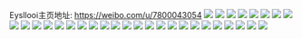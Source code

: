 Eysllooi主页地址: https://weibo.com/u/7800043054 
![](https://wx4.sinaimg.cn/mw2000/008vSbw2gy1h95lg93hwcj30u014049e.jpg) 
![](https://wx4.sinaimg.cn/mw2000/008vSbw2gy1h95lgbvherj30u0140k2o.jpg) 
![](https://wx4.sinaimg.cn/mw2000/008vSbw2gy1h95lg9xvhzj30u0140qdt.jpg) 
![](https://wx4.sinaimg.cn/mw2000/008vSbw2gy1h95lgaz4p5j30u0140tkq.jpg) 
![](https://wx4.sinaimg.cn/mw2000/008vSbw2gy1h95lgcm3wlj30u013ndoz.jpg) 
![](https://wx4.sinaimg.cn/mw2000/008vSbw2gy1h95lg7xxvxj30u01407ht.jpg) 
![](https://wx4.sinaimg.cn/mw2000/008vSbw2gy1h95lgg0lrnj30u0140gva.jpg) 
![](https://wx4.sinaimg.cn/mw2000/008vSbw2gy1h92m2bnfk0j30u01407ab.jpg) 
![](https://wx4.sinaimg.cn/mw2000/008vSbw2gy1h92m2c3vaxj30u0140afd.jpg) 
![](https://wx4.sinaimg.cn/mw2000/008vSbw2gy1h92m28u8nyj30u0140jwn.jpg) 
![](https://wx4.sinaimg.cn/mw2000/008vSbw2gy1h92m2dsb10j30u014jgt4.jpg) 
![](https://wx4.sinaimg.cn/mw2000/008vSbw2ly1h8y14aunnvj30u0140tdj.jpg) 
![](https://wx4.sinaimg.cn/mw2000/008vSbw2ly1h8y14b9emuj30u0140dl0.jpg) 
![](https://wx4.sinaimg.cn/mw2000/008vSbw2ly1h8vmsfnux6j30jc07pab5.jpg) 
![](https://wx4.sinaimg.cn/mw2000/008vSbw2ly1h8t2y3zdljj30u0140102.jpg) 
![](https://wx4.sinaimg.cn/mw2000/008vSbw2ly1h8s3gxz2v1j30u0140k04.jpg) 
![](https://wx4.sinaimg.cn/mw2000/008vSbw2ly1h8s3gxgxw9j30u0140n6x.jpg) 
![](https://wx4.sinaimg.cn/mw2000/008vSbw2ly1h8s3gyw37yj30u0140aij.jpg) 
![](https://wx4.sinaimg.cn/mw2000/008vSbw2ly1h8s3gygcl0j30u0140n6j.jpg) 
![](https://wx4.sinaimg.cn/mw2000/008vSbw2ly1h8s3gzq7fwj30u00u0dkq.jpg) 
![](https://wx4.sinaimg.cn/mw2000/008vSbw2ly1h8s3gzcauaj30u014012e.jpg) 
![](https://wx4.sinaimg.cn/mw2000/008vSbw2ly1h8s3h0hzo6j30u014a0z3.jpg) 
![](https://wx4.sinaimg.cn/mw2000/008vSbw2ly1h8s3h1esgrj30u01407cj.jpg) 
![](https://wx4.sinaimg.cn/mw2000/008vSbw2ly1h8pgcpasz5j30u00hugq9.jpg) 
![](https://wx4.sinaimg.cn/mw2000/008vSbw2ly1h8lpf3tyugj305i05igli.jpg) 
![](https://wx4.sinaimg.cn/mw2000/008vSbw2ly1h883zg91f0j32802807wj.jpg) 
![](https://wx4.sinaimg.cn/mw2000/008vSbw2ly1h83bbrz4d2j327y2ymb2a.jpg) 
![](https://wx4.sinaimg.cn/mw2000/008vSbw2ly1h83bbt3t6dj32c0340kjm.jpg) 
![](https://wx4.sinaimg.cn/mw2000/008vSbw2ly1h83bbu5j2jj32c0340kjm.jpg) 
![](https://wx4.sinaimg.cn/mw2000/008vSbw2ly1h83bbvat1fj31o01o01kx.jpg) 
![](https://wx4.sinaimg.cn/mw2000/008vSbw2ly1h7wur2ai9aj32c02c0kjl.jpg) 
